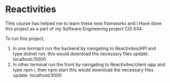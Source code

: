 # Reactivities

THis course has helped me to learn these new framworks and I Have done this project as a part of my Software Engineering project CIS 634.

To run this project,
1. In one termianl run the backend by navigating to Reactivites/API and type dotnet run. 
   this would download the necessary files update. localhost:/5000
2. In other terminal run the front by navigating to Reactivites/client-app and type npm i, then npm start
   this would download the necessary files update. localhost/3000
